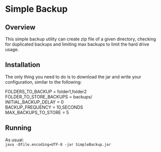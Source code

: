 # Simple Backup

## Overview
This simple backup utility can create zip file of a given directory, checking for duplicated backups and limiting max backups to limit the hard drive usage.
## Installation
The only thing you need to do is to download the jar and write your configuration, similar to the following:

FOLDERS_TO_BACKUP = folder1,folder2\
FOLDER_TO_STORE_BACKUPS = backups/\
INITIAL_BACKUP_DELAY = 0\
BACKUP_FREQUENCY = 10,SECONDS\
MAX_BACKUPS_TO_STORE = 5

## Running
As usual:\
`java -Dfile.encoding=UTF-8 -jar SimpleBackup.jar`